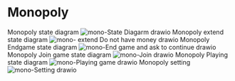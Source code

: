 # Monopoly

Monopoly state diagram
![mono-State Diagarm drawio](https://github.com/phandanghung123/Monopoly/assets/130640512/e404a9f1-a28f-4ce0-96b7-95c993e3229c)
Monopoly extend state diagram
![mono- extend  Do not have money drawio](https://github.com/phandanghung123/Monopoly/assets/130640512/968a3e39-3b43-4fef-a0e4-29d44a226349)
Monopoly Endgame state diagram
![mono-End game and ask to continue drawio](https://github.com/phandanghung123/Monopoly/assets/130640512/4b650977-a737-4539-b22d-4e44f0231287)
Monopoly Join game state diagram
![mono-Join drawio](https://github.com/phandanghung123/Monopoly/assets/130640512/d7b67caf-e2d3-48ea-8f9d-46404a654a1f)
Monopoly Playing state diagram
![mono-Playing game drawio](https://github.com/phandanghung123/Monopoly/assets/130640512/5b715a30-27f9-4349-a7ab-836827c50078)
Monopoly setting
![mono-Setting drawio](https://github.com/phandanghung123/Monopoly/assets/130640512/5eb8a728-2c48-4d91-b562-0c6e02c7b755)
